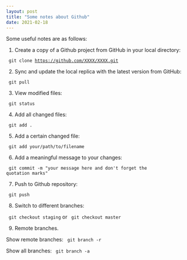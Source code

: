 ```yaml
---
layout: post
title: "Some notes about Github"
date: 2021-02-18
---
```


Some useful notes are as follows:

1) Create a copy of a Github project from GitHub in your local directory:

<code> git clone https://github.com/XXXX/XXXX.git </code>

2) Sync and update the local replica with the latest version from GitHub:

<code> git pull </code>

3) View modified files:

<code> git status </code>

4) Add all changed files:

<code> git add . </code>

5) Add a certain changed file:

<code> git add your/path/to/filename </code>

6) Add a meaningful message to your changes:

<code> git commit -m "your message here and don't forget the quotation marks"</code>

7) Push to Github repository:

<code> git push </code>

8) Switch to different branches:

<code> git checkout staging</code> or <code> git checkout master </code>

9) Remote branches.

Show remote branches: <code> git branch -r </code> 

Show all branches: <code> git branch -a </code>








